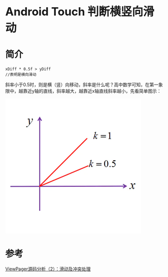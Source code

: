 <h1 style="font-size: 2.5em;"> Android Touch 判断横竖向滑动</h1>
 

# 简介
`````
xDiff * 0.5f > yDiff
//表明是横向滑动
`````

斜率小于0.5时，则是横（竖）向移动，斜率是什么呢？高中数学可知，在第一象限中，越靠近y轴的直线，斜率越大，越靠近x轴直线斜率越小，先看简单图示：

<img src="image/1.webp"/>
 

# 参考
[ViewPager源码分析（2）：滑动及冲突处理](https://www.jianshu.com/p/ea5de4925b36)